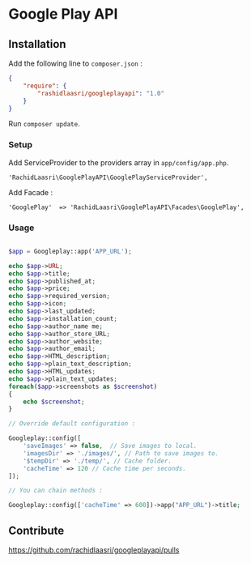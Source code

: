 Google Play API
==========

## Installation

Add the following line to `composer.json` :

```json
{
    "require": {
        "rashidlaasri/googleplayapi": "1.0"
    }
}
```

Run `composer update`.

### Setup

Add ServiceProvider to the providers array in `app/config/app.php`.

```
'RachidLaasri\GooglePlayAPI\GooglePlayServiceProvider',
```

Add Facade : 

```
'GooglePlay'  => 'RachidLaasri\GooglePlayAPI\Facades\GooglePlay',
```
### Usage
```php

$app = Googleplay::app('APP_URL');

echo $app->URL;
echo $app->title;
echo $app->published_at;
echo $app->price;
echo $app->required_version;
echo $app->icon;
echo $app->last_updated;
echo $app->installation_count;
echo $app->author_name me;
echo $app->author_store_URL;
echo $app->author_website;
echo $app->author_email;
echo $app->HTML_description;
echo $app->plain_text_description;
echo $app->HTML_updates;
echo $app->plain_text_updates;
foreach($app->screenshots as $screenshot)
{
    echo $screenshot;
}

// Override default configuration :

Googleplay::config([
    'saveImages' => false,  // Save images to local.
    'imagesDir' => './images/', // Path to save images to.
    '$tempDir' => './temp/', // Cache folder.
    'cacheTime' => 120 // Cache time per seconds.
]);

// You can chain methods :

Googleplay::config(['cacheTime' => 600])->app("APP_URL")->title;

```

## Contribute

https://github.com/rachidlaasri/googleplayapi/pulls
